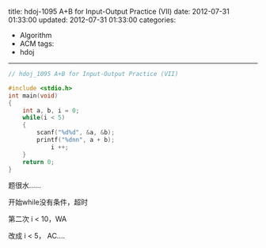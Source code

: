 title: hdoj-1095 A+B for Input-Output Practice (VII)
date: 2012-07-31 01:33:00
updated: 2012-07-31 01:33:00
categories:
  - Algorithm
  - ACM
tags:
  - hdoj
---

```c
// hdoj_1095 A+B for Input-Output Practice (VII)

#include <stdio.h>
int main(void)
{
	int a, b, i = 0;
	while(i < 5)
	{
	    scanf("%d%d", &a, &b);
	    printf("%dnn", a + b);
			i ++;
	}
	return 0;
}
```

题很水……

开始while没有条件，超时

第二次 i < 10，WA

改成 i < 5， AC....
